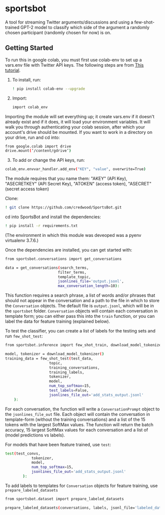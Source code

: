# sportsbot

A tool for streaming Twitter arguments/discussions and using a few-shot-trained GPT-2 model to classify which side of the argument a randomly chosen participant (randomly chosen for now) is on.

## Getting Started

To run this in google colab, you must first use colab-env to set up a vars.env file with Twitter API keys. The following steps are from [This tutorial](https://colab.research.google.com/github/apolitical/colab-env/blob/master/colab_env_testbed.ipynb#scrollTo=2rz2V-k1BZY9).

1. To install, run:

    ```sh
    ! pip install colab-env --upgrade
    ```

2. Import:

    ```sh
    import colab_env
     ```

Importing the module will set everything up; it create vars.env if it doesn't already exist and if it does, it will load your environment variables. It will walk you through authenticating your colab session, after which your account's drive should be mounted. If you want to work in a directory on your drive, run and cd into:

```sh
from google.colab import drive
drive.mount(‘/content/gdrive’)
```

3. To add or change the API keys, run:

```sh
colab_env.envvar_handler.add_env("KEY", "value", overwrite=True)
```

The module requires that you name them: "AKEY" (API Key), "ASECRETKEY" (API Secret Key), "ATOKEN" (access token), "ASECRET" (secret access token)

Clone:

```sh
! git clone https://github.com/credwood/SportsBot.git
```

cd into SportsBot and install the dependencies:

```sh
! pip install -r requirements.txt
```
(The environment in which this module was deveoped was a pyenv virtualenv 3.7.6.)

Once the dependencies are installed, you can get started with:

```sh
from sportsbot.conversations import get_conversations

data = get_conversations(search_terms,
                        filter_terms,
                        template_topic,
                        jsonlines_file='output.jsonl',
                        max_conversation_length=10):
```

This function requires a search phrase, a list of words and/or phrases that should not appear in the conversation and a path to the file in which to store the `Conversation` objects. The default file is `output.jsonl`, which will be in the `sportsbot` folder. `Conversation` objects will contain each conversation in template form; you can either pass this into the `train` function, or you can label the data for feature training (explained below).

To test the classifier, you can create a list of labels for the testing sets and run `few_shot_test`:

```sh
from sportsbot.inference import few_shot_train, download_model_tokenizer

model, tokenizer = download_model_tokenizer()
training_data = few_shot_test(test_data,
                    topic,
                    training_conversations,
                    training_labels,
                    tokenizer,
                    model,
                    num_top_softmax=15,
                    test_labels=False,
                    jsonlines_file_out='add_stats_output.jsonl'
    ):
```

For each conversation, the function will write a `ConversationPrompt` object to the `jsonlines_file_out` file. Each object will contain the conversation in template-form (without the training conversations) and a list of the 15 tokens with the largest SoftMax values. The function will return the batch accuracy, 15 largest SoftMax values for each conversation and a list of (model predictions vs labels).

For models that have been feature trained, use `test`:

```sh
test(test_convs,
            tokenizer,
            model,
            num_top_softmax=15,
            jsonlines_file_out='add_stats_output.jsonl'
        ):
```

To add labels to templates for `Conversation` objects for feature training, use `prepare_labeled_datasets`

```sh
from sportsbot.dataset import prepare_labeled_datasets

prepare_labeled_datasets(conversations, labels, jsonl_file='labeled_data.jsonl')
```